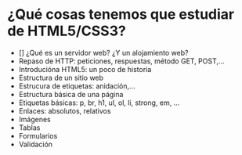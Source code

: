 # ¿Qué cosas tenemos que estudiar de HTML5/CSS3?

* [] ¿Qué es un servidor web? ¿Y un alojamiento web?
* Repaso de HTTP: peticiones, respuestas, método GET, POST,...
* Introducióna HTML5: un poco de historia
* Estructura de un sitio web
* Estrucura de etiquetas: anidación,...
* Estructura básica de una página 
* Etiquetas básicas: p, br, h1, ul, ol, li, strong, em, ...
* Enlaces: absolutos, relativos
* Imágenes
* Tablas
* Formularios
* Validación
